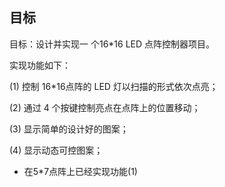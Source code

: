 ## 目标

目标：设计并实现一 个16*16 LED 点阵控制器项目。

实现功能如下：

(1) 控制 16*16点阵的 LED 灯以扫描的形式依次点亮；

(2) 通过 4 个按键控制亮点在点阵上的位置移动；

(3) 显示简单的设计好的图案；

(4) 显示动态可控图案；

* 在5*7点阵上已经实现功能(1)